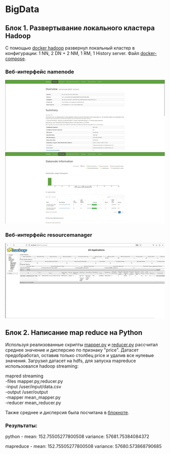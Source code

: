 # BigData
## Блок 1. Развертывание локального кластера Hadoop
С помощью [docker hadoop](https://github.com/big-data-europe/docker-hadoop) развернул локальный кластер в конфигурации: 1 NN, 2 DN + 2 NM, 1 RM, 1 History server.  Файл [docker-compose](https://github.com/Dortp68/BigData/blob/main/docker-compose%20(1).yml).
### Веб-интерфейс namenode
![](https://github.com/Dortp68/BigData/blob/main/Screenshots/cAZhsTHgo3c.jpg)
![](https://github.com/Dortp68/BigData/blob/main/Screenshots/PJXonAEPm7c.jpg)
### Веб-интерфейс resourcemanager
![](https://github.com/Dortp68/BigData/blob/main/Screenshots/wA4S7OITdP4.jpg)
## Блок 2. Написание map reduce на Python
Используя реализованные скрипты [mapper.py](https://github.com/Dortp68/BigData/blob/main/mapper.py) и [reducer.py](https://github.com/Dortp68/BigData/blob/main/reducer.py) рассчитал среднее значение и дисперсию по признаку "price". Датасет предобработал, оставив только столбец price и удалив все нулевые значения. Загрузил датасет на hdfs, для запуска mapreduce использовался hadoop streaming:

mapred streaming \
-files mapper.py,reducer.py \
-input /user/input/data.csv \
-output /user/output \
-mapper mean_mapper.py \
-reducer mean_reducer.py

Также среднее и дисперсия была посчитана в [блокноте](https://github.com/Dortp68/BigData/blob/main/Untitled.ipynb).

### Результаты:
python -
mean: 152.75505277800508
variance: 57681.75384084372

mapreduce -
mean: 152.75505277800508
variance: 57680.573868790685
